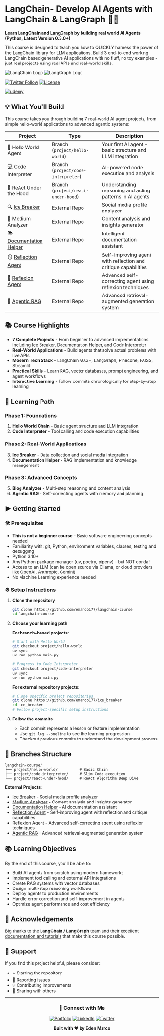 # LangChain- Develop AI Agents with LangChain & LangGraph 🦜🔗

**Learn LangChain and LangGraph by building real world AI Agents (Python, Latest Version 0.3.0+)**

This course is designed to teach you how to QUICKLY harness the power of the LangChain library for LLM applications. Build 3 end-to-end working LangChain based generative AI applications with no fluff, no toy examples - just real projects using real APIs and real-world skills.

![LangChain Logo](/static/LangChain-logo.svg)
![LangGraph Logo](/static/LangGraph%20wordmark%20-%20dark.svg)

[![Twitter Follow](https://img.shields.io/twitter/follow/EdenMarco177?style=social)](https://twitter.com/EdenMarco177)
[![License](https://img.shields.io/badge/License-Apache%202.0-blue.svg)](LICENSE)

[![udemy](https://img.shields.io/badge/LangChain%20Udemy%20Course%20Coupon%20%2412.99-brightgreen)](https://www.udemy.com/course/langchain/?couponCode=SEP-2025)



## 💡 What You'll Build 

This course takes you through building 7 real-world AI agent projects, from simple hello-world applications to advanced agentic systems:

| Project | Type | Description |
|---------|------|-------------|
| 👋 Hello World Agent | Branch (`project/hello-world`) | Your first AI agent - basic structure and LLM integration |
| 💻 Code Interpreter | Branch (`project/code-interpreter`) | AI-powered code execution and analysis |
| 🧠 ReAct Under the Hood | Branch (`project/react-under-hood`) | Understanding reasoning and acting patterns in AI agents |
| 🔍 [Ice Breaker](https://github.com/emarco177/IceBreaker) | External Repo | Social media profile analyzer |
| 📝 Medium Analyzer | External Repo | Content analysis and insights generator |
| 📚 [Documentation Helper](https://github.com/emarco177/documentation-helper) | External Repo | Intelligent documentation assistant |
| 🪞 [Reflection Agent](https://github.com/emarco177/langgraph-course/tree/project/reflection-agent) | External Repo | Self-improving agent with reflection and critique capabilities |
| 🔄 [Reflexion Agent](https://github.com/emarco177/langgraph-course/tree/project/reflexion-agent) | External Repo | Advanced self-correcting agent using reflexion techniques |
| 🤖 [Agentic RAG](https://github.com/emarco177/langgraph-course/tree/project/agentic-rag) | External Repo | Advanced retrieval-augmented generation system |

## 📚 Course Highlights 

- **7 Complete Projects** - From beginner to advanced implementations including Ice Breaker, Documentation Helper, and Code Interpreter
- **Real-World Applications** - Build agents that solve actual problems with live APIs
- **Modern Tech Stack** - LangChain v0.3+, LangGraph, Pinecone, FAISS, Streamlit
- **Practical Skills** - Learn RAG, vector databases, prompt engineering, and agent workflows
- **Interactive Learning** - Follow commits chronologically for step-by-step learning

## 🤔 Learning Path 

### Phase 1: Foundations
1. **Hello World Chain** - Basic agent structure and LLM integration
2. **Code Interpreter** - Tool calling and code execution capabilities

### Phase 2: Real-World Applications
3. **Ice Breaker** - Data collection and social media integration
4. **Documentation Helper** - RAG implementation and knowledge management

### Phase 3: Advanced Concepts
5. **Blog Analyzer** - Multi-step reasoning and content analysis
6. **Agentic RAG** - Self-correcting agents with memory and planning

## ▶️ Getting Started 

### 🛠️ Prerequisites 
- **This is not a beginner course** - Basic software engineering concepts needed
- Familiarity with: git, Python, environment variables, classes, testing and debugging
- Python 3.10+
- Any Python package manager (uv, poetry, pipenv) - but NOT conda!
- Access to an LLM (can be open source via Ollama, or cloud providers like OpenAI, Anthropic, Gemini)
- No Machine Learning experience needed

### ⚙️ Setup Instructions 

1. **Clone the repository**
   ```bash
   git clone https://github.com/emarco177/langchain-course
   cd langchain-course
   ```
2. **Choose your learning path**
   
   **For branch-based projects:**
   ```bash
   # Start with Hello World
   git checkout project/hello-world
   uv sync
   uv run python main.py
   
   # Progress to Code Interpreter
   git checkout project/code-interpreter
   uv sync
   uv run python main.py
   ```
   
   **For external repository projects:**
   ```bash
   # Clone specific project repositories
   git clone https://github.com/emarco177/ice_breaker
   cd ice_breaker
   # Follow project-specific setup instructions
   ```

3. **Follow the commits**
   - Each commit represents a lesson or feature implementation
   - Use `git log --oneline` to see the learning progression
   - Checkout previous commits to understand the development process

## 📁 Branches Structure 

```
langchain-course/
├── project/hello-world/          # Basic Chain 
├── project/code-interpreter/     # Slim Code execution 
└── project/react-under-hood/     # ReAct Algorithm Deep Dive
```
**External Projects:**
- [Ice Breaker](https://github.com/emarco177/ice_breaker) - Social media profile analyzer
- [Medium Analyzer](https://github.com/emarco177/blog-analyzer) - Content analysis and insights generator
- [Documentation Helper](https://github.com/emarco177/documentation-helper) - AI documentation assistant
- [Reflection Agent](https://github.com/emarco177/langgraph-course/tree/project/reflection-agent) - Self-improving agent with reflection and critique capabilities
- [Reflexion Agent](https://github.com/emarco177/langgraph-course/tree/project/reflexion-agent) - Advanced self-correcting agent using reflexion techniques
- [Agentic RAG](https://github.com/emarco177/langgraph-course/tree/project/agentic-rag) - Advanced retrieval-augmented generation system


## 📚 Learning Objectives 

By the end of this course, you'll be able to:

- Build AI agents from scratch using modern frameworks
- Implement tool calling and external API integrations
- Create RAG systems with vector databases
- Design multi-step reasoning workflows
- Deploy agents to production environments
- Handle error correction and self-improvement in agents
- Optimize agent performance and cost efficiency





## 🙏 Acknowledgements 

Big thanks to the **LangChain / LangGraph** team and their excellent [documentation and tutorials](https://langchain-ai.github.io/langgraph/tutorials/introduction/) that make this course possible.

## 🌟 Support

If you find this project helpful, please consider:
- ⭐ Starring the repository
- 🐛 Reporting issues
- 💡 Contributing improvements
- 📢 Sharing with others

---

<div align="center">

### 🔗 Connect with Me

[![Portfolio](https://img.shields.io/badge/Portfolio-000?style=for-the-badge&logo=ko-fi&logoColor=white)](https://www.udemy.com/course/langchain/?referralCode=D981B8213164A3EA91AC)
[![LinkedIn](https://img.shields.io/badge/LinkedIn-0A66C2?style=for-the-badge&logo=linkedin&logoColor=white)](https://www.linkedin.com/in/eden-marco/)
[![Twitter](https://img.shields.io/badge/Twitter-1DA1F2?style=for-the-badge&logo=twitter&logoColor=white)](https://twitter.com/EdenEmarco177)

**Built with ❤️ by Eden Marco**

</div>